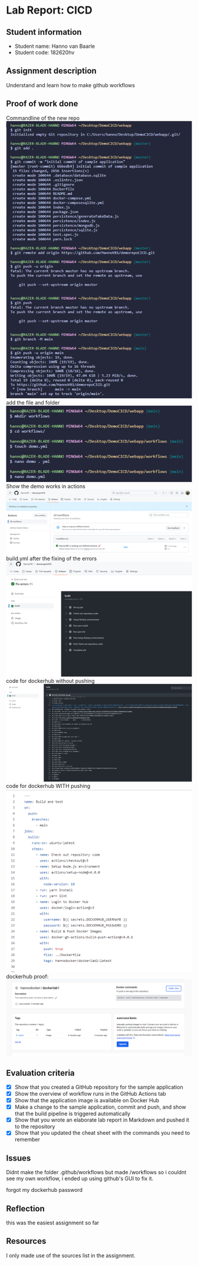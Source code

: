 # Lab Report: CICD

## Student information

- Student name: Hanno van Baarle
- Student code: 182620hv

## Assignment description

Understand and learn how to make github workflows

## Proof of work done

Commandline of the new repo
![Alt text](setupgithub.png)
add the file and folder
![Alt text](adddemoworkflow.png)
Show the demo works in actions
![Alt text](workflow.png)
build.yml after the fixing of the errors
![Alt text](errorfixes.png)
code for dockerhub without pushing
![Alt text](dockerhub1.png)
code for dockerhub WITH pushing
![Alt text](buildwithsecrets.png)
dockerhub proof:
![Alt text](image.png)

## Evaluation criteria

- [X] Show that you created a GitHub repository for the sample application
- [X] Show the overview of workflow runs in the GitHub Actions tab
- [X] Show that the application image is available on Docker Hub
- [X] Make a change to the sample application, commit and push, and show that the build pipeline is triggered automatically
- [X] Show that you wrote an elaborate lab report in Markdown and pushed it to the repository
- [X] Show that you updated the cheat sheet with the commands you need to remember

## Issues

Didnt make the folder .github/workflows but made /workflows so i couldnt see my own workflow, i ended up using github's GUI to fix it.

forgot my dockerhub password

## Reflection

this was the easiest assignment so far

## Resources

I only made use of the sources list in the assignment.
